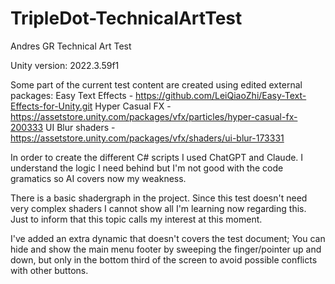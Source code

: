 # TripleDot-TechnicalArtTest
Andres GR Technical Art Test

Unity version:
2022.3.59f1

Some part of the current test content are created using edited external packages:
Easy Text Effects - https://github.com/LeiQiaoZhi/Easy-Text-Effects-for-Unity.git
Hyper Casual FX - https://assetstore.unity.com/packages/vfx/particles/hyper-casual-fx-200333
UI Blur shaders - https://assetstore.unity.com/packages/vfx/shaders/ui-blur-173331

In order to create the different C# scripts I used ChatGPT and Claude. I understand the logic I need behind but I'm not good with the code gramatics so AI covers now my weakness.

There is a basic shadergraph in the project. Since this test doesn't need very complex shaders I cannot show all I'm learning now regarding this. Just to inform that this topic calls my interest at this moment.

I've added an extra dynamic that doesn't covers the test document; You can hide and show the main menu footer by sweeping the finger/pointer up and down, but only in the bottom third of the screen to avoid possible conflicts with other buttons.
